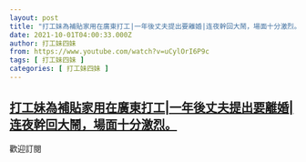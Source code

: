 ```yaml
---
layout: post
title: "打工妹為補貼家用在廣東打工|一年後丈夫提出要離婚|连夜幹回大鬧，場面十分激烈。"
date: 2021-10-01T04:00:33.000Z
author: 打工妹四妹
from: https://www.youtube.com/watch?v=uCylOrI6P9c
tags: [ 打工妹四妹 ]
categories: [ 打工妹四妹 ]
---
```

<!--1633060833000-->
[打工妹為補貼家用在廣東打工|一年後丈夫提出要離婚|连夜幹回大鬧，場面十分激烈。](https://www.youtube.com/watch?v=uCylOrI6P9c)
------

<div>
歡迎訂閱
</div>
